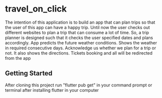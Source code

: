 # travel_on_click


The intention of this application is to build an app that can plan trips so that the user of this app can have a happy trip.
Until now the user checks out different websites to plan a trip that can consume a lot of time.
So, a trip planner is designed such that it checks the user specified dates and plans accordingly.
App predicts the future weather conditions.
Shows the weather in required consecutive days.
Acknowledge us whether we plan for a trip or not.
It also shows the directions.
Tickets booking and all will be redirected from the app



## Getting Started

After cloning this project run "flutter pub get" in your command prompt or terminal after installing flutter in your computer
